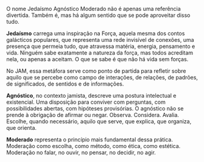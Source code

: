 O nome Jedaísmo Agnóstico Moderado não é apenas uma referência divertida. Também é, mas há algum sentido que se pode aproveitar disso tudo.

**Jedaísmo** carrega uma inspiração na Força, aquela mesma dos contos galácticos populares, que representa uma rede invisível de conexões, uma presença que permeia tudo, que atravessa matéria, energia, pensamento e vida. Ninguém sabe exatamente a natureza da força, mas todos acreditam nela, ou apenas a aceitam. O que se sabe é que não há vida sem forças. 

No JAM, essa metáfora serve como ponto de partida para refletir sobre aquilo que se percebe como campo de interações, de relações, de padrões, de significados, de sentidos e de informações.

**Agnóstico**, no contexto jamista, descreve uma postura intelectual e existencial. Uma disposição para conviver com perguntas, com possibilidades abertas, com hipóteses provisórias. O agnóstico não se prende à obrigação de afirmar ou negar. Observa. Considera. Avalia. Escolhe, quando necessário, aquilo que serve, que explica, que organiza, que orienta.

**Moderado** representa o princípio mais fundamental dessa prática. Moderação como escolha, como método, como ética, como estética. Moderação no falar, no ouvir, no pensar, no decidir, no agir.

